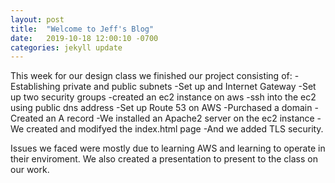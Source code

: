 ```yaml
---
layout: post
title:  "Welcome to Jeff's Blog"
date:   2019-10-18 12:00:10 -0700
categories: jekyll update
---
```

 This week for our design class we finished our project consisting of:
-Establishing private and public subnets
-Set up and Internet Gateway 
-Set up two security groups 
-created an ec2 instance on aws 
-ssh into the ec2 using public dns address
-Set up Route 53 on AWS
-Purchased a domain
-Created an A record 
-We installed an Apache2 server on the ec2 instance 
-We created and modifyed the index.html page
-And we added TLS security.

Issues we faced were mostly due to learning AWS and learning to operate in their enviroment. 
We also created a presentation to present to the class on our work. 





